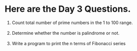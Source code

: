 # Here are the Day 3 Questions.

1. Count total number of prime numbers in the 1 to 100 range. <br> <br>
2. Determine whether the number is palindrome or not. <br> <br>
3. Write a program to print the n terms of Fibonacci series
